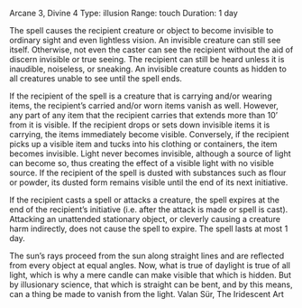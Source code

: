 Arcane 3, Divine 4
Type: illusion
Range: touch
Duration: 1 day

The spell causes the recipient creature or object to become invisible to ordinary sight and even lightless vision. An invisible creature can still see itself. Otherwise, not even the caster can see the recipient without the aid of discern invisible or true seeing. The recipient can still be heard unless it is inaudible, noiseless, or sneaking. An invisible creature counts as hidden to all creatures unable to see until the spell ends.

If the recipient of the spell is a creature that is carrying and/or wearing items, the recipient’s carried and/or worn items vanish as well. However, any part of any item that the recipient carries that extends more than 10’ from it is visible. If the recipient drops or sets down invisible items it is carrying, the items immediately become visible. Conversely, if the recipient picks up a visible item and tucks into his clothing or containers, the item becomes invisible. Light never becomes invisible, although a source of light can become so, thus creating the effect of a visible light with no visible source. If the recipient of the spell is dusted with substances such as flour or powder, its dusted form remains visible until the end of its next initiative.

If the recipient casts a spell or attacks a creature, the spell expires at the end of the recipient’s initiative (i.e. after the attack is made or spell is cast). Attacking an unattended stationary object, or cleverly causing a creature harm indirectly, does not cause the spell to expire. The spell lasts at most 1 day.

The sun’s rays proceed from the sun along straight lines and are reflected from every object at equal angles. Now, what is true of daylight is true of all light, which is why a mere candle can make visible that which is hidden. But by illusionary science, that which is straight can be bent, and by this means, can a thing be made to vanish from the light. 
Valan Sür, The Iridescent Art